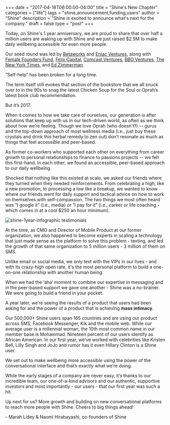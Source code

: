 +++
  date = "2017-04-18T06:00:00-04:00"
  title = "Shine's New Chapter"
  categories = ["life"]
  tags = "shine,announcement,funding,users"
  author = "Shine"
  description = "Shine is excited to announce what's next for the company."
  draft = false
  type = "post"
+++



<span class="dropcap">T</span>oday, on Shine's 1 year anniversary, we are proud to share that over half a million users are waking up with Shine and we just raised $2.5M to make daily wellbeing accessible for even more people.

Our seed round was led by [Betaworks](https://betaworks.com/) and [Eniac Ventures](http://www.eniac.vc/), along with [Female Founders Fund](http://femalefoundersfund.com/), [Felix Capital](http://www.felixcap.com/), [Comcast Ventures](http://www.comcastventures.com/), [BBG Ventures](http://www.bbgventures.com/), [The New York Times](https://www.nytimes.com/), and [Ed Zimmerman](https://www.lowenstein.com/ezimmerman/).

“Self-help” has been broken for a long time. 

The term itself still evokes that section of the bookstore that we all snuck over to in the 90s to snag the latest Chicken Soup for the Soul or Oprah’s latest book club recommendation.

But it’s 2017. 

When it comes to how we take care of ourselves, our generation is after solutions that keep up with us in our tech-driven world, as often as we think about how we’re feeling. Though we love Oprah (who doesn’t?) -- gurus and the top-down approach of most wellness media (i.e., just buy these crystals and drink this herbal remedy to zen out) don’t resonate as much as things that feel accessible and peer-based. 

As former co-workers who supported each other on everything from career growth to personal relationships to finance to passions projects -- we felt this first-hand. In each other, we found an accessible, peer-based approach to our daily wellbeing.

Shocked that nothing like this existed at scale, we asked our friends where they turned when they needed reinforcements. From celebrating a high, like a new promotion, to processing a low like a breakup, we wanted to know where our friends went for daily support and tactical advice on how to work on themselves with self-compassion. The two things we most often heard was “I google it” (i.e., media) or “I pay for it” (i.e., career or life coaching - which comes in at a cool $250 an hour minimum). 


![shine-1year-infographic testimonials](//images.contentful.com/awpxl2koull4/33SMkGyB5Sw2UYaO0ScQ82/36ce499dbd3cfd0a58f02b9c7c184ee5/shine-1year-infographic_testimonials.png)


At the time, as CMO and Director of Mobile Product at our former organization, we also happened to become experts in scaling a technology that just made sense as the platform to solve this problem - texting, and led the growth of that same organization to 5 million users - 3 million of them on SMS. 

Unlike email or social media, we only text with the VIPs in our lives - and with its crazy-high open rate, it's the most personal platform to build a one-on-one relationship with another human being.

When we had the ‘aha’ moment to combine our expertise in messaging and in the peer-based support we gave one another - Shine was a no-brainer.  We were going to build a friend in your pocket.

A year later, we’re seeing the results of a product that users had been asking for and the power of a product that is achieving __mass intimacy__. 

Our 500,000+ Shine users span 165 countries and are using our product across SMS, Facebook Messenger, Kik and the mobile web. While our average user is a millennial woman, the 10th most common name in our member base is Mohammad. Nineteen percent of our users identify as African American. In our first year, we've worked with celebrities like Kristen Bell, Lilly Singh and JoJo and rumor has it even Hillary Clinton is a Shine user.

We set out to make wellbeing more accessible using the power of the conversational interface and that’s exactly what we’re doing. 

While the early stages of a company are never easy, it’s thanks to our incredible team, our one-of-a-kind advisors and our authentic, supportive investors and most importantly - our users - that our first year was such a hit. 

Up next for us? More growth and building on new conversational platforms to reach more people with Shine. Cheers to big things ahead!

<p> - Marah Lidey & Naomi Hirabayashi, co-founders of Shine </p>

